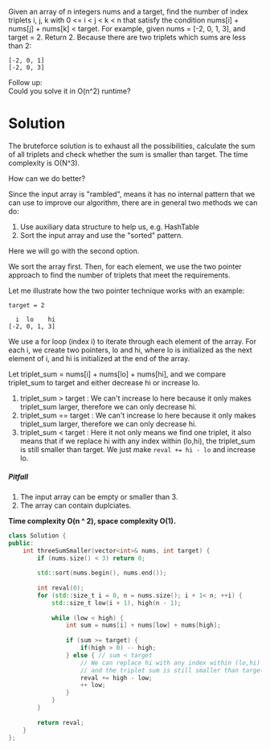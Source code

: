 Given an array of n integers nums and a target, find the number of index triplets i, j, k with 0 <= i < j < k < n that satisfy the condition nums[i] + nums[j] + nums[k] < target.
For example, given nums = [-2, 0, 1, 3], and target = 2.
Return 2. Because there are two triplets which sums are less than 2:

```
[-2, 0, 1]
[-2, 0, 3]
```

Follow up:  
Could you solve it in O(n^2) runtime?  

# Solution

The bruteforce solution is to exhaust all the possibilities, calculate the sum of all triplets and check whether the sum is smaller than target. The time complexity is O(N^3).

How can we do better?

Since the input array is "rambled", means it has no internal pattern that we can use to improve our algorithm, there are in general two methods we can do:

1. Use auxiliary data structure to help us, e.g. HashTable
2. Sort the input array and use the "sorted" pattern.

Here we will go with the second option.


We sort the array first. Then, for each element, we use the two pointer approach to find the number of triplets that meet the requirements. 

Let me illustrate how the two pointer technique works with an example:

```
target = 2

  i  lo    hi
[-2, 0, 1, 3]
```

We use a for loop (index i) to iterate through each element of the array. For each i, we create two pointers, lo and hi, where lo is initialized as the next element of i, and hi is initialized at the end of the array. 

Let triplet_sum = nums[i] + nums[lo] + nums[hi], and we compare triplet_sum to target and either decrease hi or increase lo. 

1. triplet_sum > target : We can't increase lo here because it only makes triplet_sum larger, therefore we can only decrease hi.    
2. triplet_sum == target : We can't increase lo here because it only makes triplet_sum larger, therefore we can only decrease hi.  
3. triplet_sum < target : Here it not only means we find one triplet, it also means that if we replace hi with any index within (lo,hi), the triplet_sum is still smaller than target. We just make ```reval += hi - lo``` and increase lo.  

##### Pitfall

1. The input array can be empty or smaller than 3.
2. The array can contain duplciates.

__Time complexity O(n ^ 2), space complexity O(1).__

```cpp
class Solution {
public:
    int threeSumSmaller(vector<int>& nums, int target) {
        if (nums.size() < 3) return 0;
        
        std::sort(nums.begin(), nums.end());
        
        int reval(0);
        for (std::size_t i = 0, n = nums.size(); i + 1< n; ++i) {
            std::size_t low(i + 1), high(n - 1);
            
            while (low < high) {
                int sum = nums[i] + nums[low] + nums[high];
                
                if (sum >= target) {
                    if(high > 0) -- high;
                } else { // sum < target
                    // We can replace hi with any index within (lo,hi) 
                    // and the triplet sum is still smaller than target 
                    reval += high - low;
                    ++ low;
                }
            }
        }
        
        return reval;
    }
};
```
